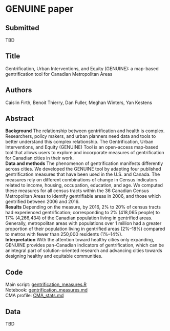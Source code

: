 # GENUINE paper

## Submitted

TBD

## Title

Gentrification, Urban Interventions, and Equity (GENUINE): a map-based gentrification tool for Canadian Metropolitan Areas

## Authors

Caislin Firth, Benoit Thierry, Dan Fuller, Meghan Winters, Yan Kestens

## Abstract

**Background** The relationship between gentrification and health is complex. Researchers, policy makers, and urban planners need data and tools to better understand this complex relationship. The Gentrification, Urban Interventions, and Equity (GENUINE) Tool is an open-access map-based tool that allows users to explore and incorporate measures of gentrification for Canadian cities in their work.  
**Data and methods** The phenomenon of gentrification manifests differently across cities. We developed the GENUINE tool by adapting four published gentrification measures that have been used in the U.S. and Canada. The measures rely on different combinations of change in Census indicators related to income, housing, occupation, education, and age. We computed these measures for all census tracts within the 36 Canadian Census Metropolitan Areas to identify gentrifiable areas in 2006, and those which gentrified between 2006 and 2016.  
**Results** Depending on the measure, by 2016, 2% to 20% of census tracts had experienced gentrification; corresponding to 2% (418,065 people) to 17% (4,266,434) of the Canadian population living in gentrified areas. Generally, metropolitan areas with populations over 1 million had a greater proportion of their population living in gentrified areas (2%–18%) compared to metros with fewer than 250,000 residents (1%–14%).  
**Interpretation** With the attention toward healthy cities only expanding, GENUINE provides pan-Canadian indicators of gentrification, which can be anintegral part of solution-oriented research and advancing cities towards designing healthy and equitable communities.

## Code

Main script: [gentrification_measures.R](gentrification_measures.R)  
Notebook: [gentrification_measures.md](gentrification_measures.md)  
CMA profile: [CMA_stats.md](CMA_stats.md)

## Data

TBD